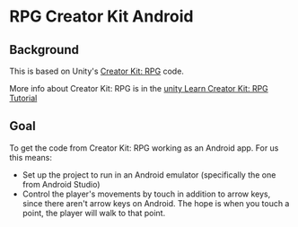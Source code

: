 # RPG Creator Kit Android

## Background

This is based on Unity's [Creator Kit: RPG](https://assetstore.unity.com/detail/templates/tutorials/creator-kit-rpg-149309) code.

More info about Creator Kit: RPG is in the [unity Learn Creator Kit: RPG Tutorial](https://learn.unity.com/project/creator-kit-rpg)

## Goal

To get the code from Creator Kit: RPG working as an Android app. For us this means:

* Set up the project to run in an Android emulator (specifically the one from Android Studio)
* Control the player's movements by touch in addition to arrow keys, since there aren't arrow keys on Android. The hope is when you touch a point, the player will walk to that point.